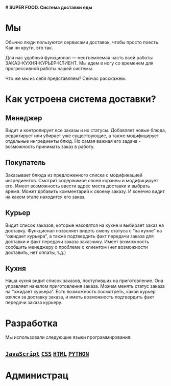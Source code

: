**# SUPER FOOD. Система доставки еды**


# Мы
Обычно люди пользуются сервисами доставок, чтобы просто поесть. Как ни крути, это так.

Для нас удобный функционал — неотъемлемая часть всей работы ЗАКАЗ-КУХНЯ-КУРЬЕР-КЛИЕНТ. Мы идем в ногу со временем для прогрессивной работы нашей системы.

Что же мы из себя представляем? Сейчас расскажем.


# Как устроена система доставки?
  ## Менеджер
  Видит и контролирует все заказы и их статусы. Добавляет новые блюда, редактирует или убирает уже существующие, а также модифицирует отдельные ингредиенты блюд. Но самая важная его задача - возможность принимать заказ в работу.
  ## Покупатель
  Заказывает блюда из предложенного списка с модификацией ингредиентов. Смотрит содержимое своей корзины и модифицирует его. Имеет возможность ввести адрес места доставки и выбрать время. Может добавить комментарий к своему заказу. И конечно видит на каком этапе находится его заказ.
  ## Курьер
  Видит список заказов, которые находятся на кухне и выбирает заказ на доставку. Функционал позволяет видеть смену статуса с “на кухне” на “ожидает курьера”, а также подтвердить факт передачи заказа для доставки и факт передачи заказа заказчику. Имеет возможность сообщить менеджеру о проблеме с клиентом (нет возможности доставить, нет оплаты, т.д.)
  ## Кухня
  Наша кухня видит список заказов, поступивших на приготовление. Она управляет началом приготовления заказа. Можем менять статус заказа на “ожидает курьера”. Есть возможность посмотреть, какой курьер взялся за доставку заказа, и иметь возможность подтвердить факт передачи заказа курьеру.


# Разработка
  Мы использовали следующие языки программирования:
  ##  **[`JavaScript`](https://ru.wikipedia.org/wiki/JavaScript)** **[`CSS`](https://ru.wikipedia.org/wiki/CSS)** **[`HTML`](https://ru.wikipedia.org/wiki/HTML)** **[`PYTHON`](https://ru.wikipedia.org/wiki/Python)**

# Администрац


